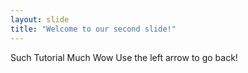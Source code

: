 ```yaml
---
layout: slide
title: "Welcome to our second slide!"
---
```

Such Tutorial Much Wow
Use the left arrow to go back!
